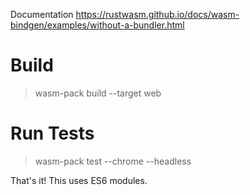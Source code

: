 Documentation
https://rustwasm.github.io/docs/wasm-bindgen/examples/without-a-bundler.html

# Build
> wasm-pack build --target web

# Run Tests
> wasm-pack test --chrome --headless

That's it! This uses ES6 modules.